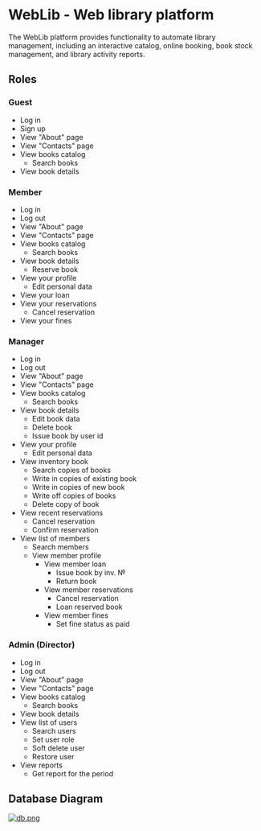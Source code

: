 # WebLib - Web library platform

The WebLib platform provides functionality to automate library management, including an interactive catalog, online booking, book stock management, and library activity reports.

## Roles

### Guest
- Log in
- Sign up
- View "About" page
- View "Contacts" page
- View books catalog
    - Search books
- View book details

### Member
- Log in
- Log out
- View "About" page
- View "Contacts" page
- View books catalog
    - Search books
- View book details
    - Reserve book
- View your profile
    - Edit personal data
- View your loan
- View your reservations
    - Cancel reservation
- View your fines

### Manager
- Log in
- Log out
- View "About" page
- View "Contacts" page
- View books catalog
    - Search books
- View book details
    - Edit book data
    - Delete book
    - Issue book by user id
- View your profile
    - Edit personal data
- View inventory book
    - Search copies of books
    - Write in copies of existing book
    - Write in copies of new book
    - Write off copies of books
    - Delete copy of book
- View recent reservations
    - Cancel reservation
    - Confirm reservation
- View list of members
    - Search members
    - View member profile
        - View member loan
            - Issue book by inv. №
            - Return book
        - View member reservations
            - Cancel reservation
            - Loan reserved book
        - View member fines
            - Set fine status as paid

### Admin (Director)
- Log in
- Log out
- View "About" page
- View "Contacts" page
- View books catalog
    - Search books
- View book details
- View list of users
    - Search users
    - Set user role
    - Soft delete user
    - Restore user
- View reports
    - Get report for the period

## Database Diagram
[![db.png](https://i.postimg.cc/RZNn5QCN/db.png)](https://postimg.cc/5XWt8zCV)

